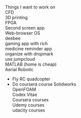 Things I want to work on  
CFD  
3D printing  
FPGA  
Second screen app  
Web-browser OS  
deebee  
gaming app with rich  
medicine reminder app  
organize with dropmark  
use jumpcloud  
MATLAB (home is cheap)  
Aerial Robotic
* Fly RC quadcopter
* Do coursera course
Solidworks  
OpenFOAM  
Codex Vitae  
Coursera courses  
Udemy courses  
udacity courses  
